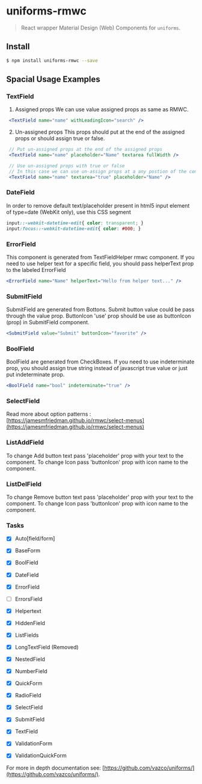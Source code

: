 # uniforms-rmwc

> React wrapper Material Design (Web) Components for `uniforms`.

## Install

```sh
$ npm install uniforms-rmwc --save
```
## Spacial Usage Examples

### TextField

 1. Assigned props
We can use value assigned props as same as RMWC.
```jsx
 <TextField name="name" withLeadingIcon="search" />
```
2. Un-assigned props
This props should put at the end of the assigned props or should assign true or false.
```jsx
 // Put un-assigned props at the end of the assigned props
 <TextField name="name" placeholder="Name" textarea fullWidth />

 // Use un-assigned props with true or false
 // In this case we can use un-assign props at a any postion of the component
 <TextField name="name" textarea="true" placeholder="Name" />
```
### DateField
In order to remove default text/placeholder present in html5 input element of type=date (WebKit only), use this CSS segment
```css
input::-webkit-datetime-edit{ color: transparent; }
input:focus::-webkit-datetime-edit{ color: #000; }
```
### ErrorField
This component is generated from TextFieldHelper rmwc component. If you need to use helper text for a specific field, you should pass helperText prop to the labeled ErrorField
```jsx
<ErrorField name="Name" helperText="Hello from helper text..." />
```
### SubmitField
SubmitField are generated from Bottons.
Submit button value could be pass through the value prop. ButtonIcon 'use' prop should be use as buttonIcon (prop) in SubmitField component.
```jsx
<SubmitField value="Submit" buttonIcon="favorite" />
```
### BoolField
BoolField are generated from CheckBoxes. If you need to use indeterminate prop, you should assign true string instead of javascript true value or just put indeterminate prop.
```jsx
<BoolField name="bool" indeterminate="true" />
```
### SelectField
Read more about option patterns : [https://jamesmfriedman.github.io/rmwc/select-menus](https://jamesmfriedman.github.io/rmwc/select-menus)
### ListAddField
To change Add button text pass 'placeholder' prop with your text to the component.
To change Icon pass 'buttonIcon' prop with icon name to the component.
### ListDelField
To change Remove button text pass 'placeholder' prop with your text to the component.
To change Icon pass 'buttonIcon' prop with icon name to the component.
### Tasks
 - [x] Auto[field/form]
 - [x] BaseForm
 - [x] BoolField
 - [x] DateField
 - [x] ErrorField
 - [ ] ErrorsField
 - [x] Helpertext
 - [x] HiddenField
 - [x] ListFields
 - [x] LongTextField (Removed)
 - [x] NestedField
 - [x] NumberField
 - [x] QuickForm
 - [x] RadioField
 - [x] SelectField
 - [x] SubmitField
 - [x] TextField
 - [x] ValidationForm
 - [x] ValidationQuickForm


For more in depth documentation see: [https://github.com/vazco/uniforms/](https://github.com/vazco/uniforms/).
